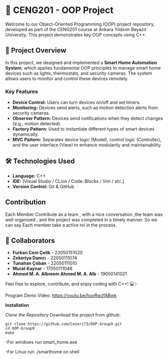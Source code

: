 # 🎯 CENG201 - OOP Project

Welcome to our Object-Oriented Programming (OOP) project repository, developed as part of the CENG201 course at Ankara Yıldırım Beyazıt University. This project demonstrates key OOP concepts using C++.

## 🚀 Project Overview

In this project, we designed and implemented a **Smart Home Automation System**, which applies fundamental OOP principles to manage smart home devices such as lights, thermostats, and security cameras. The system allows users to monitor and control these devices remotely.

### Key Features

- **Device Control:** Users can turn devices on/off and set timers.
- **Monitoring:** Devices send alerts, such as motion detection alerts from security cameras.
- **Observer Pattern:** Devices send notifications when they detect changes (e.g., motion detected).
- **Factory Pattern:** Used to instantiate different types of smart devices dynamically.
- **MVC Pattern:** Separates device logic (Model), control logic (Controller), and the user interface (View) to enhance modularity and maintainability.

## 🛠️ Technologies Used

- **Language:** C++
- **IDE:** [Visual Studio / CLion / Code::Blocks / Vim / etc.]
- **Version Control:** Git & GitHub


## Contribution
Each Member Contribute as a team , with a 
nice conversation ,the team was well organized ,
and the project was completed in a timely manner. So we can say Each member take a active rol in the process.
## 👥 Collaborators


- **Furkan Cem Çelik** - 23050151020
- **Zekeriya Damcı** - 22050111074
- **Tunahan Çoban** - 22050111010
- **Murat Kaynar** - 17050111048
- **Ahmed M. A. Albreem Ahmed M. A. Alb** - 19050141021

Feel free to explore, contribute, and enjoy coding with C++! 💻✨

Program Demo Video: https://youtu.be/huvRwzfABwk

**Installation**

_Clone the Repository_
Download the project from github:

```
git clone https://github.com/Cezeri73/OOP-Group9.git
cd OOP-Group9
make
```

-For windows run smart_home.exe

-For Linux run ./smarthome on shell
